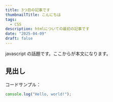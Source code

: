 ```yaml
---
title: 3つ目の記事です
thumbnailTitle: こんにちは
tags:
  - CSS
description: htmlについての最初の記事です
date: "2025-04-09"
draft: false
---
```


javascript の話題です。ここからが本文になります。

## 見出し

コードサンプル：

```javascript
console.log("Hello, world!");
```
